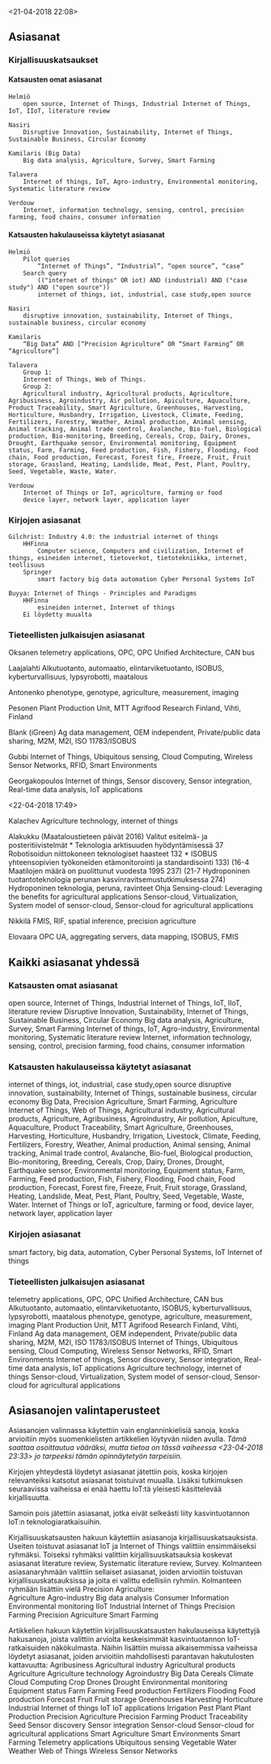 <21-04-2018  22:08>

## Asiasanat

### Kirjallisuuskatsaukset

#### Katsausten omat asiasanat

	Helmiö
		open source, Internet of Things, Industrial Internet of Things, IoT, IIoT, literature review

	Nasiri
		Disruptive Innovation, Sustainability, Internet of Things, Sustainable Business, Circular Economy 

	Kamilaris (Big Data)
		Big data analysis, Agriculture, Survey, Smart Farming

	Talavera
		Internet of things, IoT, Agro-industry, Environmental monitoring, Systematic literature review

    Verdouw
        Internet, information technology, sensing, control, precision farming, food chains, consumer information


#### Katsausten hakulauseissa käytetyt asiasanat

	Helmiö
		Pilot queries
			“Internet of Things”, “Industrial”, “open source”, “case”
		Search query
			(("internet of things" OR iot) AND (industrial) AND ("case study") AND ("open source"))	
            internet of things, iot, industrial, case study,open source

	Nasiri
		disruptive innovation, sustainability, Internet of Things, sustainable business, circular economy

	Kamilaris
		“Big Data” AND [“Precision Agriculture” OR “Smart Farming” OR “Agriculture“]

	Talavera
		Group 1:
		Internet of Things, Web of Things.
		Group 2:
		Agricultural industry, Agricultural products, Agriculture, Agribusiness, Agroindustry, Air pollution, Apiculture, Aquaculture, Product Traceability, Smart Agriculture, Greenhouses, Harvesting, Horticulture, Husbandry, Irrigation, Livestock, Climate, Feeding, Fertilizers, Forestry, Weather, Animal production, Animal sensing, Animal tracking, Animal trade control, Avalanche, Bio-fuel, Biological production, Bio-monitoring, Breeding, Cereals, Crop, Dairy, Drones, Drought, Earthquake sensor, Environmental monitoring, Equipment status, Farm, Farming, Feed production, Fish, Fishery, Flooding, Food chain, Food production, Forecast, Forest fire, Freeze, Fruit, Fruit storage, Grassland, Heating, Landslide, Meat, Pest, Plant, Poultry, Seed, Vegetable, Waste, Water.

    Verdouw
        Internet of Things or IoT, agriculture, farming or food
        device layer, network layer, application layer

### Kirjojen asiasanat

	Gilchrist: Industry 4.0: the industrial internet of things
		HHFinna
			Computer science, Computers and civilization, Internet of things, esineiden internet, tietoverkot, tietotekniikka, internet, teollisuus
		Springer
			smart factory big data automation Cyber Personal Systems IoT

	Buyya: Internet of Things - Principles and Paradigms
		HHFinna
			esineiden internet, Internet of things
		Ei löydetty muualta

### Tieteellisten julkaisujen asiasanat

Oksanen
    telemetry applications, OPC, OPC Unified Architecture, CAN bus

Laajalahti
    Alkutuotanto, automaatio, elintarviketuotanto, ISOBUS, kyberturvallisuus, lypsyrobotti, maatalous

Antonenko
    phenotype, genotype, agriculture, measurement, imaging

Pesonen
    Plant Production Unit, MTT Agrifood Research Finland, Vihti, Finland

Blank (iGreen)
    Ag data management, OEM independent, Private/public data sharing, M2M, M2I, ISO 11783/ISOBUS

Gubbi
    Internet of Things, Ubiquitous sensing, Cloud Computing, Wireless Sensor Networks, RFID, Smart Environments

Georgakopoulos
    Internet of things, Sensor discovery, Sensor integration, Real-time data analysis, IoT applications

<22-04-2018  17:49>

Kalachev
    Agriculture technology, internet of things

Alakukku (Maataloustieteen päivät 2016)
    Valitut esitelmä- ja posteritiivistelmät
        * Teknologia arktisuuden hyödyntämisessä 37
        Robotisoidun niittokoneen teknologiset haasteet 132
        * ISOBUS yhteensopivien työkoneiden etämonitorointi ja standardisointi 133)
        (16-4 Maatilojen määrä on puolittunut vuodesta 1995 237)
        (21-7 Hydroponinen tuotantoteknologia perunan kasvinravitsemustutkimuksessa 274)
            Hydroponinen teknologia, peruna, ravinteet
Ohja Sensing-cloud: Leveraging the benefits for agricultural applications
    Sensor-cloud, Virtualization, System model of sensor-cloud, Sensor-cloud for agricultural applications

Nikkilä
    FMIS, RIF, spatial inference, precision agriculture

Elovaara
    OPC UA, aggregating servers, data mapping, ISOBUS, FMIS

## Kaikki asiasanat yhdessä
### Katsausten omat asiasanat
open source, Internet of Things, Industrial Internet of Things, IoT, IIoT, literature review
Disruptive Innovation, Sustainability, Internet of Things, Sustainable Business, Circular Economy 
Big data analysis, Agriculture, Survey, Smart Farming
Internet of things, IoT, Agro-industry, Environmental monitoring, Systematic literature review
Internet, information technology, sensing, control, precision farming, food chains, consumer information
### Katsausten hakulauseissa käytetyt asiasanat        
internet of things, iot, industrial, case study,open source
disruptive innovation, sustainability, Internet of Things, sustainable business, circular economy
Big Data, Precision Agriculture, Smart Farming, Agriculture
Internet of Things, Web of Things, Agricultural industry, Agricultural products, Agriculture, Agribusiness, Agroindustry, Air pollution, Apiculture, Aquaculture, Product Traceability, Smart Agriculture, Greenhouses, Harvesting, Horticulture, Husbandry, Irrigation, Livestock, Climate, Feeding, Fertilizers, Forestry, Weather, Animal production, Animal sensing, Animal tracking, Animal trade control, Avalanche, Bio-fuel, Biological production, Bio-monitoring, Breeding, Cereals, Crop, Dairy, Drones, Drought, Earthquake sensor, Environmental monitoring, Equipment status, Farm, Farming, Feed production, Fish, Fishery, Flooding, Food chain, Food production, Forecast, Forest fire, Freeze, Fruit, Fruit storage, Grassland, Heating, Landslide, Meat, Pest, Plant, Poultry, Seed, Vegetable, Waste, Water.
Internet of Things or IoT, agriculture, farming or food, device layer, network layer, application layer
### Kirjojen asiasanat
smart factory, big data, automation, Cyber Personal Systems, IoT
Internet of things
### Tieteellisten julkaisujen asiasanat
telemetry applications, OPC, OPC Unified Architecture, CAN bus
Alkutuotanto, automaatio, elintarviketuotanto, ISOBUS, kyberturvallisuus, lypsyrobotti, maatalous
phenotype, genotype, agriculture, measurement, imaging
Plant Production Unit, MTT Agrifood Research Finland, Vihti, Finland
Ag data management, OEM independent, Private/public data sharing, M2M, M2I, ISO 11783/ISOBUS
Internet of Things, Ubiquitous sensing, Cloud Computing, Wireless Sensor Networks, RFID, Smart Environments
Internet of things, Sensor discovery, Sensor integration, Real-time data analysis, IoT applications
Agriculture technology, internet of things
Sensor-cloud, Virtualization, System model of sensor-cloud, Sensor-cloud for agricultural applications

## Asiasanojen valintaperusteet

Asiasanojen valinnassa käytettiin vain englanninkielisiä sanoja, koska arvioitiin myös suomenkielisten artikkelien löytyvän niiden avulla. *Tämä saattaa osoittautua vääräksi, mutta tietoa on tässä vaiheessa <23-04-2018  23:33> jo tarpeeksi tämän opinnäytetyön tarpeisiin.*

Kirjojen yhteydestä löydetyt asiasanat jätettiin pois, koska kirjojen relevanteiksi katsotut asiasanat toistuivat muualla. Lisäksi tutkimuksen seuraavissa vaiheissa ei enää haettu IoT:tä yleisesti käsittelevää kirjallisuutta.

Samoin pois jätettiin asiasanat, jotka eivät selkeästi liity kasvintuotannon IoT:n teknologiaratkaisuihin.

Kirjallisuuskatsausten hakuun käytettiin asiasanoja kirjallisuuskatsauksista. Useiten toistuvat asiasanat IoT ja Internet of Things valittiin ensimmäiseksi ryhmäksi. Toiseksi ryhmäksi valittiin kirjallisuuskatsauksia koskevat asiasanat literature review, Systematic literature review, Survey. Kolmanteen asiasanaryhmään valittiin sellaiset asiasanat, joiden arvioitiin toistuvan kirjallisuuskatsauksissa ja joita ei valittu edellisiin ryhmiin. Kolmanteen ryhmään lisättiin vielä Precision Agriculture:   
    Agriculture
    Agro-industry
    Big data analysis
    Consumer Information
    Environmental monitoring
    IIoT
    Industrial Internet of Things
    Precision Farming
    Precision Agriculture
    Smart Farming

Artikkelien hakuun käytettiin kirjallisuuskatsausten hakulauseissa käytettyjä hakusanoja, joista valittiin arviolta keskeisimmät kasvintuotannon IoT-ratkaisuiden näkökulmasta. Näihin lisättiin muissa aikaisemmissa vaiheissa löydetyt asiasanat, joiden arvioitiin mahdollisesti parantavan hakutulosten kattavuutta:
Agribusiness
Agricultural industry
Agricultural products
Agriculture
Agriculture technology
Agroindustry
Big Data
Cereals
Climate
Cloud Computing
Crop
Drones
Drought
Environmental monitoring
Equipment status
Farm
Farming
Feed production
Fertilizers
Flooding
Food production
Forecast
Fruit
Fruit storage
Greenhouses
Harvesting
Horticulture
Industrial
Internet of things
IoT
IoT applications
Irrigation
Pest
Plant
Plant Production
Precision Agriculture
Precision Farming
Product Traceability
Seed
Sensor discovery
Sensor integration
Sensor-cloud
Sensor-cloud for agricultural applications
Smart Agriculture
Smart Environments
Smart Farming
Telemetry applications
Ubiquitous sensing
Vegetable
Water
Weather
Web of Things
Wireless Sensor Networks